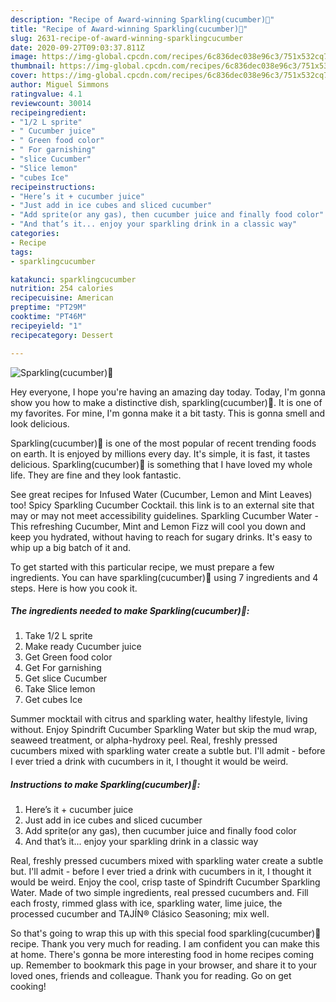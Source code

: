 ```yaml
---
description: "Recipe of Award-winning Sparkling(cucumber)🍹"
title: "Recipe of Award-winning Sparkling(cucumber)🍹"
slug: 2631-recipe-of-award-winning-sparklingcucumber
date: 2020-09-27T09:03:37.811Z
image: https://img-global.cpcdn.com/recipes/6c836dec038e96c3/751x532cq70/sparklingcucumber🍹-recipe-main-photo.jpg
thumbnail: https://img-global.cpcdn.com/recipes/6c836dec038e96c3/751x532cq70/sparklingcucumber🍹-recipe-main-photo.jpg
cover: https://img-global.cpcdn.com/recipes/6c836dec038e96c3/751x532cq70/sparklingcucumber🍹-recipe-main-photo.jpg
author: Miguel Simmons
ratingvalue: 4.1
reviewcount: 30014
recipeingredient:
- "1/2 L sprite"
- " Cucumber juice"
- " Green food color"
- " For garnishing"
- "slice Cucumber"
- "Slice lemon"
- "cubes Ice"
recipeinstructions:
- "Here’s it + cucumber juice"
- "Just add in ice cubes and sliced cucumber"
- "Add sprite(or any gas), then cucumber juice and finally food color"
- "And that’s it... enjoy your sparkling drink in a classic way"
categories:
- Recipe
tags:
- sparklingcucumber

katakunci: sparklingcucumber 
nutrition: 254 calories
recipecuisine: American
preptime: "PT29M"
cooktime: "PT46M"
recipeyield: "1"
recipecategory: Dessert

---
```



![Sparkling(cucumber)🍹](https://img-global.cpcdn.com/recipes/6c836dec038e96c3/751x532cq70/sparklingcucumber🍹-recipe-main-photo.jpg)

Hey everyone, I hope you're having an amazing day today. Today, I'm gonna show you how to make a distinctive dish, sparkling(cucumber)🍹. It is one of my favorites. For mine, I'm gonna make it a bit tasty. This is gonna smell and look delicious.

Sparkling(cucumber)🍹 is one of the most popular of recent trending foods on earth. It is enjoyed by millions every day. It's simple, it is fast, it tastes delicious. Sparkling(cucumber)🍹 is something that I have loved my whole life. They are fine and they look fantastic.

See great recipes for Infused Water (Cucumber, Lemon and Mint Leaves) too! Spicy Sparkling Cucumber Cocktail. this link is to an external site that may or may not meet accessibility guidelines. Sparkling Cucumber Water - This refreshing Cucumber, Mint and Lemon Fizz will cool you down and keep you hydrated, without having to reach for sugary drinks. It&#39;s easy to whip up a big batch of it and.


To get started with this particular recipe, we must prepare a few ingredients. You can have sparkling(cucumber)🍹 using 7 ingredients and 4 steps. Here is how you cook it.

<!--inarticleads1-->

##### The ingredients needed to make Sparkling(cucumber)🍹:

1. Take 1/2 L sprite
1. Make ready  Cucumber juice
1. Get  Green food color
1. Get  For garnishing
1. Get slice Cucumber
1. Take Slice lemon
1. Get cubes Ice


Summer mocktail with citrus and sparkling water, healthy lifestyle, living without. Enjoy Spindrift Cucumber Sparkling Water but skip the mud wrap, seaweed treatment, or alpha-hydroxy peel. Real, freshly pressed cucumbers mixed with sparkling water create a subtle but. I&#39;ll admit - before I ever tried a drink with cucumbers in it, I thought it would be weird. 

<!--inarticleads2-->

##### Instructions to make Sparkling(cucumber)🍹:

1. Here’s it + cucumber juice
1. Just add in ice cubes and sliced cucumber
1. Add sprite(or any gas), then cucumber juice and finally food color
1. And that’s it... enjoy your sparkling drink in a classic way


Real, freshly pressed cucumbers mixed with sparkling water create a subtle but. I&#39;ll admit - before I ever tried a drink with cucumbers in it, I thought it would be weird. Enjoy the cool, crisp taste of Spindrift Cucumber Sparkling Water. Made of two simple ingredients, real pressed cucumbers and. Fill each frosty, rimmed glass with ice, sparkling water, lime juice, the processed cucumber and TAJÍN® Clásico Seasoning; mix well. 

So that's going to wrap this up with this special food sparkling(cucumber)🍹 recipe. Thank you very much for reading. I am confident you can make this at home. There's gonna be more interesting food in home recipes coming up. Remember to bookmark this page in your browser, and share it to your loved ones, friends and colleague. Thank you for reading. Go on get cooking!
